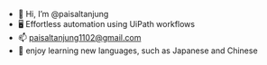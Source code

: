 - 👋 Hi, I’m @paisaltanjung
- 🖥️ Effortless automation using UiPath workflows
- 📫 paisaltanjung1102@gmail.com
- 👀 enjoy learning new languages, such as Japanese and Chinese 
